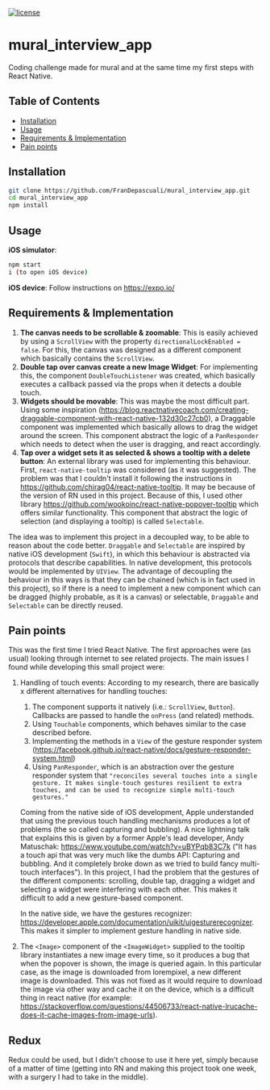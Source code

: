 [![license](https://img.shields.io/github/license/mashape/apistatus.svg)](https://opensource.org/licenses/MIT)

# mural_interview_app

Coding challenge made for mural and at the same time my first steps with React Native.

## Table of Contents
  * [Installation](#installation)
  * [Usage](#usage)
  * [Requirements & Implementation](#requirements--implementation)
  * [Pain points](#pain-points)

## Installation
```sh
git clone https://github.com/FranDepascuali/mural_interview_app.git
cd mural_interview_app
npm install
```

## Usage
**iOS simulator**:
```sh
npm start
i (to open iOS device)
```

**iOS device**:
Follow instructions on https://expo.io/

## Requirements & Implementation

1. **The canvas needs to be scrollable & zoomable**: This is easily achieved by using a `ScrollView` with the property `directionalLockEnabled = false`. For this, the canvas was designed as a different component which basically contains the `ScrollView`.
2. **Double tap over canvas create a new Image Widget**: For implementing this, the component `DoubleTouchListener` was created, which basically executes a callback passed via the props when it detects a double touch.
3. **Widgets should be movable**: This was maybe the most difficult part. Using some inspiration (https://blog.reactnativecoach.com/creating-draggable-component-with-react-native-132d30c27cb0), a Draggable component was implemented which basically allows to drag the widget around the screen. This component abstract the logic of a `PanResponder` which needs to detect when the user is dragging, and react accordingly.
4. **Tap over a widget sets it as selected & shows a tooltip with a delete button**: An external library was used for implementing this behaviour. First, `react-native-tooltip` was considered (as it was suggested). The problem was that I couldn't install it following the instructions in https://github.com/chirag04/react-native-tooltip. It may be because of the version of RN used in this project. Because of this, I used other library https://github.com/wookoinc/react-native-popover-tooltip which offers similar functionality. This component that abstract the logic of selection (and displaying a tooltip) is called `Selectable`.

The idea was to implement this project in a decoupled way, to be able to reason about the code better. `Draggable` and `Selectable` are inspired by native iOS development (`Swift`), in which this behaviour is abstracted via protocols that describe capabilities. In native development, this protocols would be implemented by `UIView`. The advantage of decoupling the behaviour in this ways is that they can be chained (which is in fact used in this project), so if there is a need to implement a new component which can be dragged (highly probable, as it is a canvas) or selectable, `Draggable` and `Selectable` can be directly reused.

## Pain points
This was the first time I tried React Native. The first approaches were (as usual) looking through internet to see related projects. The main issues I found while developing this small project were:

1. Handling of touch events: According to my research, there are basically x different alternatives for handling touches:
    1. The component supports it natively (i.e.: `ScrollView`, `Button`). Callbacks are passed to handle the `onPress` (and related) methods.
    2. Using `Touchable` components, which behaves similar to the case described before.
    3. Implementing the methods in a `View` of the gesture responder system (https://facebook.github.io/react-native/docs/gesture-responder-system.html)
    4. Using `PanResponder`, which is an abstraction over the gesture responder system that `"reconciles several touches into a single gesture. It makes single-touch gestures resilient to extra touches, and can be used to recognize simple multi-touch gestures."`

    Coming from the native side of iOS development, Apple understanded that using the previous touch handling mechanisms produces a lot of problems (the so called capturing and bubbling). A nice lightning talk that explains this is given by a former Apple's lead developer, Andy Matuschak: https://www.youtube.com/watch?v=uBYPqb83C7k ("It has a touch api that was very much like the dumbs API: Capturing and bubbling. And it completely broke down as we tried to build fancy multi-touch interfaces"). In this project, I had the problem that the gestures of the different components: scrolling, double tap, dragging a widget and selecting a widget were interfering with each other. This makes it difficult to add a new gesture-based component. 

    In the native side, we have the gestures recognizer: https://developer.apple.com/documentation/uikit/uigesturerecognizer. This makes it simpler to implement gesture handling in native side.

2. The `<Image>` component of the `<ImageWidget>` supplied to the tooltip library instantiates a new image every time, so it produces a bug that when the popover is shown, the image is queried again. In this particular case, as the image is downloaded from lorempixel, a new different image is downloaded. This was not fixed as it would require to download the image via other way and cache it on the device, which is a difficult thing in react native (for example: https://stackoverflow.com/questions/44506733/react-native-lrucache-does-it-cache-images-from-image-urls). 


## Redux
Redux could be used, but I didn't choose to use it here yet, simply because of a matter of time (getting into RN and making this project took one week, with a surgery I had to take in the middle).
